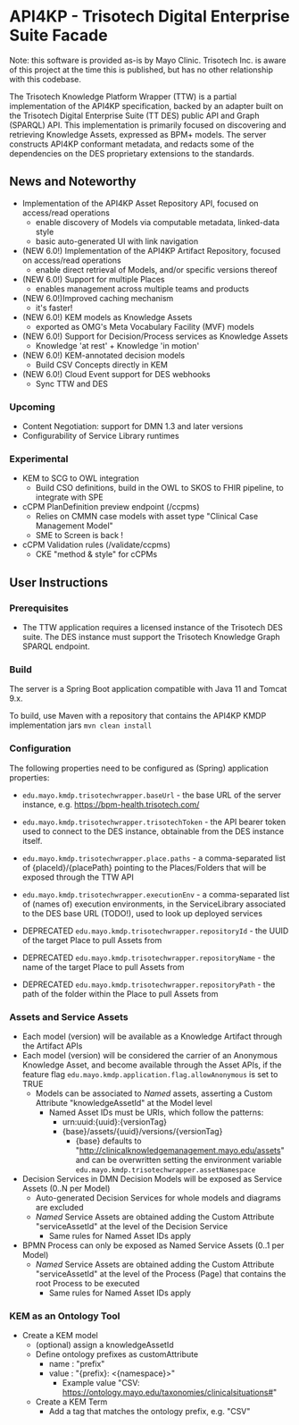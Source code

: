 # API4KP - Trisotech Digital Enterprise Suite Facade

Note: this software is provided as-is by Mayo Clinic. Trisotech Inc. is aware of
this project at the time this is published, but has no other relationship with this codebase.

The Trisotech Knowledge Platform Wrapper (TTW) is a partial implementation of the API4KP
specification, backed by an adapter built on the Trisotech Digital Enterprise Suite (TT DES) public
API and Graph (SPARQL) API.
This implementation is primarily focused on discovering and retrieving Knowledge Assets, expressed
as BPM+ models. The server constructs API4KP conformant metadata, and redacts some of the
dependencies on the DES proprietary extensions to the standards.

## News and Noteworthy

- Implementation of the API4KP Asset Repository API, focused on access/read operations
    - enable discovery of Models via computable metadata, linked-data style
    - basic auto-generated UI with link navigation
- (NEW 6.0!) Implementation of the API4KP Artifact Repository, focused on access/read operations
    - enable direct retrieval of Models, and/or specific versions thereof
- (NEW 6.0!) Support for multiple Places
    - enables management across multiple teams and products
- (NEW 6.0!)Improved caching mechanism
    - it's faster!
- (NEW 6.0!) KEM models as Knowledge Assets
    - exported as OMG's Meta Vocabulary Facility (MVF) models
- (NEW 6.0!) Support for Decision/Process services as Knowledge Assets
    - Knowledge 'at rest' + Knowledge 'in motion'
- (NEW 6.0!) KEM-annotated decision models
  - Build CSV Concepts directly in KEM
- (NEW 6.0!) Cloud Event support for DES webhooks
  - Sync TTW and DES

### Upcoming

- Content Negotiation: support for DMN 1.3 and later versions
- Configurability of Service Library runtimes

### Experimental

- KEM to SCG to OWL integration
  - Build CSO definitions, build in the OWL to SKOS to FHIR pipeline, to integrate with SPE
- cCPM PlanDefinition preview endpoint (/ccpms)
  - Relies on CMMN case models with asset type "Clinical Case Management Model"
  - SME to Screen is back !
- cCPM Validation rules (/validate/ccpms)
  - CKE "method & style" for cCPMs

## User Instructions

### Prerequisites

* The TTW application requires a licensed instance of the Trisotech DES suite. The DES instance must
  support the Trisotech Knowledge Graph SPARQL endpoint.

### Build

The server is a Spring Boot application compatible with Java 11 and Tomcat 9.x.

To build, use Maven with a repository that contains the API4KP KMDP implementation jars
`mvn clean install`

### Configuration

The following properties need to be configured as (Spring) application properties:

* `edu.mayo.kmdp.trisotechwrapper.baseUrl` - the base URL of the server instance,
  e.g. https://bpm-health.trisotech.com/
* `edu.mayo.kmdp.trisotechwrapper.trisotechToken` - the API bearer token used to connect to the DES
  instance, obtainable from the DES instance itself.
* `edu.mayo.kmdp.trisotechwrapper.place.paths` - a comma-separated list of {placeId}/{placePath}
  pointing to the Places/Folders that will be exposed through the TTW API
* `edu.mayo.kmdp.trisotechwrapper.executionEnv` - a comma-separated list of (names of) execution
  environments, in the ServiceLibrary associated to the DES base URL (TODO!), used to look up
  deployed services

* DEPRECATED `edu.mayo.kmdp.trisotechwrapper.repositoryId` - the UUID of the target Place to pull
  Assets from
* DEPRECATED `edu.mayo.kmdp.trisotechwrapper.repositoryName` - the name of the target Place to pull
  Assets from
* DEPRECATED `edu.mayo.kmdp.trisotechwrapper.repositoryPath` - the path of the folder within the
  Place to pull Assets from

### Assets and Service Assets

- Each model (version) will be available as a Knowledge Artifact through the Artifact APIs
- Each model (version) will be considered the carrier of an Anonymous Knowledge Asset, and become
  available through the Asset APIs, if the feature
  flag `edu.mayo.kmdp.application.flag.allowAnonymous` is set to TRUE
    - Models can be associated to _Named_ assets, asserting a Custom Attribute "knowledgeAssetId" at
      the Model level
        - Named Asset IDs must be URIs, which follow the patterns:
            - urn:uuid:{uuid}:{versionTag}
            - {base}/assets/{uuid}/versions/{versionTag}
                - {base} defaults to "http://clinicalknowledgemanagement.mayo.edu/assets" and can be
                  overwritten setting the environment
                  variable `edu.mayo.kmdp.trisotechwrapper.assetNamespace`
- Decision Services in DMN Decision Models will be exposed as Service Assets (0..N per Model)
    - Auto-generated Decision Services for whole models and diagrams are excluded
    - _Named_ Service Assets are obtained adding the Custom Attribute "serviceAssetId" at the level
      of the Decision Service
      - Same rules for Named Asset IDs apply
- BPMN Process can only be exposed as Named Service Assets (0..1 per Model)
    - _Named_ Service Assets are obtained adding the Custom Attribute "serviceAssetId" at the level
      of the Process (Page) that contains the root Process to be executed
      - Same rules for Named Asset IDs apply

### KEM as an Ontology Tool

- Create a KEM model
  - (optional) assign a knowledgeAssetId
  - Define ontology prefixes as customAttribute
    - name : "prefix"
    - value : "{prefix}: <{namespace}>" 
      - Example value "CSV: <https://ontology.mayo.edu/taxonomies/clinicalsituations#>"
  - Create a KEM Term
    - Add a tag that matches the ontology prefix, e.g. "CSV"

